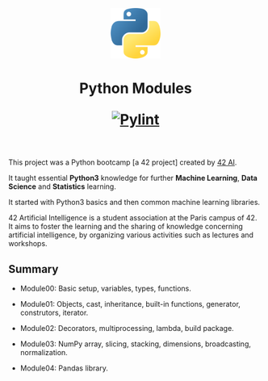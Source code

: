 <p align="center">
  <img src="logo.png" width="100" alt="PythonModules" />
</p>

<h1 align="center">
	Python Modules

[![Pylint](https://github.com/Ant0wan/PythonModules/actions/workflows/pylint.yml/badge.svg?branch=master)](https://github.com/Ant0wan/PythonModules/actions/workflows/pylint.yml)

</h1>

<br/>

This project was a Python bootcamp [a 42 project] created by [42 AI](http://www.42ai.fr).

It taught essential **Python3** knowledge for further **Machine Learning**, **Data Science** and **Statistics** learning.

It started with Python3 basics and then common machine learning libraries.

42 Artificial Intelligence is a student association at the Paris campus of 42.
It aims to foster the learning and the sharing of knowledge concerning artificial intelligence, by organizing various activities such as lectures and workshops.
<br/>


## Summary

- Module00: Basic setup, variables, types, functions.

- Module01: Objects, cast, inheritance, built-in functions, generator, construtors, iterator.

- Module02: Decorators, multiprocessing, lambda, build package.

- Module03: NumPy array, slicing, stacking, dimensions, broadcasting, normalization.

- Module04: Pandas library.
